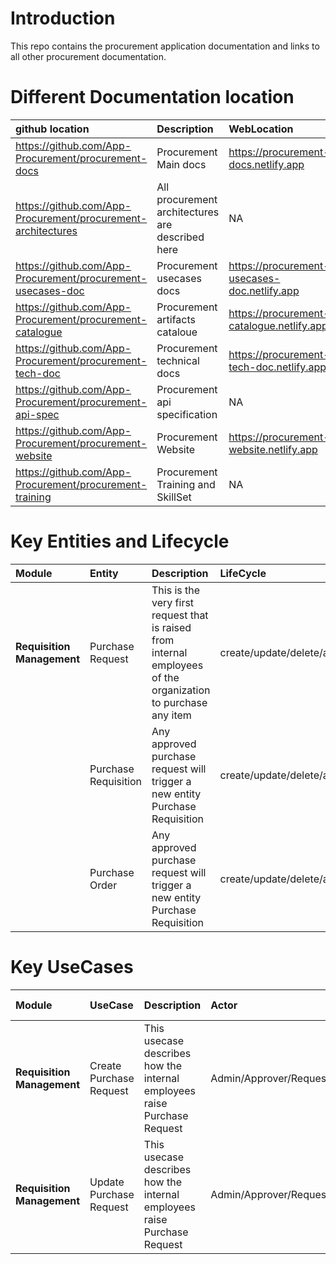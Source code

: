 # Introduction
This repo contains the procurement application documentation and links to all other procurement documentation. 

# Different Documentation location
|github location | Description | WebLocation |
|:---|:---|:---|
|https://github.com/App-Procurement/procurement-docs | Procurement Main docs| https://procurement-docs.netlify.app |
|https://github.com/App-Procurement/procurement-architectures | All procurement architectures are described here| NA  |
|https://github.com/App-Procurement/procurement-usecases-doc | Procurement usecases docs| https://procurement-usecases-doc.netlify.app |
|https://github.com/App-Procurement/procurement-catalogue | Procurement artifacts cataloue | https://procurement-catalogue.netlify.app |
|https://github.com/App-Procurement/procurement-tech-doc | Procurement technical docs| https://procurement-tech-doc.netlify.app |
|https://github.com/App-Procurement/procurement-api-spec | Procurement api specification | NA |
|https://github.com/App-Procurement/procurement-website | Procurement Website | https://procurement-website.netlify.app |
|https://github.com/App-Procurement/procurement-training | Procurement Training and SkillSet | NA|

# Key Entities and Lifecycle
|Module | Entity | Description | LifeCycle | Transactions|
|:---|:---|:---|:---|:---|
|**Requisition Management** | Purchase Request| This is the very first request that is raised from internal employees of the organization to purchase any item | create/update/delete/approve/reject/archive | [link-to](./transactions/purchase-request-txns.md)| 
| | Purchase Requisition| Any approved purchase request will trigger a new entity Purchase Requisition | create/update/delete/approve/reject/archive | link|
| | Purchase Order | Any approved purchase request will trigger a new entity Purchase Requisition | create/update/delete/approve/reject/archive | link|


# Key UseCases
|Module | UseCase | Description | Actor | Design Link | UseCase Details| Api Specs |
|:---|:---|:---|:---|:---|:---|:---|
|**Requisition Management** | Create Purchase Request | This usecase describes how the internal employees raise Purchase Request | Admin/Approver/Requestor | [link-to](./transactions/purchase-request-txns.md)| [link-to](./UseCases/Requistion-Management-UseCases.md#create-purchase-request) | [link-to](./api-specs/Requistion-Management-api-spec.md#create-purchase-request)|
|**Requisition Management** | Update Purchase Request | This usecase describes how the internal employees raise Purchase Request | Admin/Approver/Requestor | [link-to](./transactions/purchase-request-txns.md)| [link-to](./UseCases/Requistion-Management-UseCases.md#create-purchase-request) | [link-to](./api-specs/Requistion-Management-api-spec.md#create-purchase-request)|